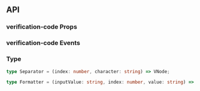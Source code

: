 ## API

### verification-code Props

<field-table :data="verificationCodeProps"/>

### verification-code Events

<field-table :data="verificationCodeEvents" type="emits" />

### Type

```typescript
type Separator = (index: number, character: string) => VNode;

type Formatter = (inputValue: string, index: number, value: string) => string;
```

<script setup>
import { ref } from 'vue';

const verificationCodeProps = ref([
  {
    name: 'model-value (v-model)',
    desc: '绑定值',
    type: 'string',
    value: '-',
  },
  {
    name: 'default-value',
    desc: '默认值（非受控状态）',
    type: 'string',
    value: "''",
  },
  {
    name: 'length',
    desc: '验证码的长度，根据长度渲染对应个数的输入框',
    type: 'number',
    value: '6',
  },
  {
    name: 'size',
    desc: '输入框大小',
    type: "Size（参见Button）",
    value: "'medium'",
  },
  {
    name: 'disabled',
    desc: '是否禁用',
    type: 'boolean',
    value: 'false',
  },
  {
    name: 'masked',
    desc: '是否密码模式',
    type: 'boolean',
    value: 'false',
  },
  {
    name: 'readonly',
    desc: '只读',
    type: 'boolean',
    value: 'false',
  },
  {
    name: 'error',
    desc: '是否为错误状态',
    type: 'boolean',
    value: 'false',
  },
  {
    name: 'separator',
    desc: '分隔符。可在不同索引的输入框后自定义渲染分隔符',
    type: 'Separator',
    value: '-',
  },
  {
    name: 'formatter',
    desc: '格式化函数，当用户输入值改变时触发',
    type: 'Formatter',
    value: '-',
  },
]);

const verificationCodeEvents = ref([
  {
    name: 'change',
    desc: '值发生改变时触发',
    type: '(value: string) => void',
    value: '-',
  },
  {
    name: 'finish',
    desc: '填充完成时触发',
    type: '(value: string) => void',
    value: '-',
  },
  {
    name: 'input',
    desc: '输入时触发',
    type: '(inputValue: string, index: number, ev: Event) => void',
    value: '-',
  },
]);
</script>
